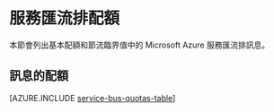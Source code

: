 <properties 
    pageTitle="Microsoft Azure 服務匯流排配額和限制 |Microsoft Azure"
    description="限制和 Azure 服務匯流排的配額"
    services="service-bus"
    documentationCenter="na"
    authors="sethmanheim"
    manager="timlt"
    editor="" />
<tags 
    ms.service="service-bus"
    ms.devlang="na"
    ms.topic="article"
    ms.tgt_pltfrm="na"
    ms.workload="na"
    ms.date="10/05/2016"
    ms.author="sethm" />

# <a name="service-bus-quotas"></a>服務匯流排配額

本節會列出基本配額和節流臨界值中的 Microsoft Azure 服務匯流排訊息。

## <a name="messaging-quotas"></a>訊息的配額

[AZURE.INCLUDE [service-bus-quotas-table](../../includes/service-bus-quotas-table.md)] 